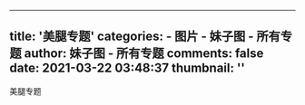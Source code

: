 
---
title: '美腿专题'
categories: 
    - 图片
    - 妹子图 - 所有专题
author: 妹子图 - 所有专题
comments: false
date: 2021-03-22 03:48:37
thumbnail: ''
---

<div>   
美腿专题  
</div>
            